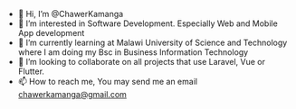 - 👋 Hi, I’m @ChawerKamanga
- 👀 I’m interested in Software Development. Especially Web and Mobile App development
- 🌱 I’m currently learning at Malawi University of Science and Technology where I am doing my Bsc in Business Information Technology
- 💞️ I’m looking to collaborate on all projects that use Laravel, Vue or Flutter. 
- 📫 How to reach me, You may send me an email chawerkamanga@gmail.com


